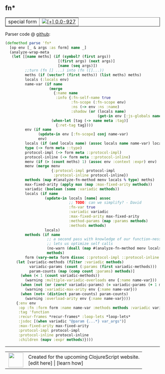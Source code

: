 ## fn\*



 <table border="1">
<tr>
<td>special form</td>
<td><a href="https://github.com/cljsinfo/cljs-api-docs/tree/0.0-927"><img valign="middle" alt="[+] 0.0-927" title="Added in 0.0-927" src="https://img.shields.io/badge/+-0.0--927-lightgrey.svg"></a> </td>
</tr>
</table>









Parser code @ [github](https://github.com/clojure/clojurescript/blob/r3058/src/clj/cljs/analyzer.clj#L895-L960):

```clj
(defmethod parse 'fn*
  [op env [_ & args :as form] name _]
  (analyze-wrap-meta
   (let [[name meths] (if (symbol? (first args))
                        [(first args) (next args)]
                        [name (seq args)])
         ;;turn (fn [] ...) into (fn ([]...))
         meths (if (vector? (first meths)) (list meths) meths)
         locals (:locals env)
         name-var (if name
                    (merge
                      {:name name
                       :info {:fn-self-name true
                              :fn-scope (:fn-scope env)
                              :ns (-> env :ns :name)
                              :shadow (or (locals name)
                                          (get-in env [:js-globals name]))}}
                     (when-let [tag (-> name meta :tag)]
                       {:ret-tag tag})))
         env (if name
               (update-in env [:fn-scope] conj name-var)
               env)
         locals (if (and locals name) (assoc locals name name-var) locals)
         type (-> form meta ::type)
         protocol-impl (-> form meta ::protocol-impl)
         protocol-inline (-> form meta ::protocol-inline)
         menv (if (> (count meths) 1) (assoc env :context :expr) env)
         menv (merge menv
                     {:protocol-impl protocol-impl
                      :protocol-inline protocol-inline})
         methods (map #(analyze-fn-method menv locals % type) meths)
         max-fixed-arity (apply max (map :max-fixed-arity methods))
         variadic (boolean (some :variadic methods))
         locals (if name
                  (update-in locals [name] assoc
                             ;; TODO: can we simplify? - David
                             :fn-var true
                             :variadic variadic
                             :max-fixed-arity max-fixed-arity
                             :method-params (map :params methods)
                             :methods methods)
                  locals)
         methods (if name
                   ;; a second pass with knowledge of our function-ness/arity
                   ;; lets us optimize self calls
                   (no-warn (doall (map #(analyze-fn-method menv locals % type) meths)))
                   methods)
         form (vary-meta form dissoc ::protocol-impl ::protocol-inline ::type)]
     (let [variadic-methods (filter :variadic methods)
           variadic-params (count (:params (first variadic-methods)))
           param-counts (map (comp count :params) methods)]
       (when (< 1 (count variadic-methods))
         (warning :multiple-variadic-overloads env {:name name-var}))
       (when (not (or (zero? variadic-params) (= variadic-params (+ 1 max-fixed-arity))))
         (warning :variadic-max-arity env {:name name-var}))
       (when (not= (distinct param-counts) param-counts)
         (warning :overload-arity env {:name name-var})))
     {:env env
      :op :fn :form form :name name-var :methods methods :variadic variadic
      :tag 'function
      :recur-frames *recur-frames* :loop-lets *loop-lets*
      :jsdoc [(when variadic "@param {...*} var_args")]
      :max-fixed-arity max-fixed-arity
      :protocol-impl protocol-impl
      :protocol-inline protocol-inline
      :children (mapv :expr methods)})))
```

<!--
Repo - tag - source tree - lines:

 <pre>
clojurescript @ r3058
└── src
    └── clj
        └── cljs
            └── <ins>[analyzer.clj:895-960](https://github.com/clojure/clojurescript/blob/r3058/src/clj/cljs/analyzer.clj#L895-L960)</ins>
</pre>

-->

---




 <table>
<tr><td>
<img valign="middle" align="right" width="48px" src="http://i.imgur.com/Hi20huC.png">
</td><td>
Created for the upcoming ClojureScript website.<br>
[edit here] | [learn how]
</td></tr></table>

[edit here]:https://github.com/cljsinfo/cljs-api-docs/blob/master/cljsdoc/special/fnSTAR.cljsdoc
[learn how]:https://github.com/cljsinfo/cljs-api-docs/wiki/cljsdoc-files

<!--

This information was too distracting to show to readers, but I'll leave it
commented here since it is helpful to:

- pretty-print the data used to generate this document
- and show how to retrieve that data



The API data for this symbol:

```clj
{:ns "special",
 :name "fn*",
 :type "special form",
 :source {:code "(defmethod parse 'fn*\n  [op env [_ & args :as form] name _]\n  (analyze-wrap-meta\n   (let [[name meths] (if (symbol? (first args))\n                        [(first args) (next args)]\n                        [name (seq args)])\n         ;;turn (fn [] ...) into (fn ([]...))\n         meths (if (vector? (first meths)) (list meths) meths)\n         locals (:locals env)\n         name-var (if name\n                    (merge\n                      {:name name\n                       :info {:fn-self-name true\n                              :fn-scope (:fn-scope env)\n                              :ns (-> env :ns :name)\n                              :shadow (or (locals name)\n                                          (get-in env [:js-globals name]))}}\n                     (when-let [tag (-> name meta :tag)]\n                       {:ret-tag tag})))\n         env (if name\n               (update-in env [:fn-scope] conj name-var)\n               env)\n         locals (if (and locals name) (assoc locals name name-var) locals)\n         type (-> form meta ::type)\n         protocol-impl (-> form meta ::protocol-impl)\n         protocol-inline (-> form meta ::protocol-inline)\n         menv (if (> (count meths) 1) (assoc env :context :expr) env)\n         menv (merge menv\n                     {:protocol-impl protocol-impl\n                      :protocol-inline protocol-inline})\n         methods (map #(analyze-fn-method menv locals % type) meths)\n         max-fixed-arity (apply max (map :max-fixed-arity methods))\n         variadic (boolean (some :variadic methods))\n         locals (if name\n                  (update-in locals [name] assoc\n                             ;; TODO: can we simplify? - David\n                             :fn-var true\n                             :variadic variadic\n                             :max-fixed-arity max-fixed-arity\n                             :method-params (map :params methods)\n                             :methods methods)\n                  locals)\n         methods (if name\n                   ;; a second pass with knowledge of our function-ness/arity\n                   ;; lets us optimize self calls\n                   (no-warn (doall (map #(analyze-fn-method menv locals % type) meths)))\n                   methods)\n         form (vary-meta form dissoc ::protocol-impl ::protocol-inline ::type)]\n     (let [variadic-methods (filter :variadic methods)\n           variadic-params (count (:params (first variadic-methods)))\n           param-counts (map (comp count :params) methods)]\n       (when (< 1 (count variadic-methods))\n         (warning :multiple-variadic-overloads env {:name name-var}))\n       (when (not (or (zero? variadic-params) (= variadic-params (+ 1 max-fixed-arity))))\n         (warning :variadic-max-arity env {:name name-var}))\n       (when (not= (distinct param-counts) param-counts)\n         (warning :overload-arity env {:name name-var})))\n     {:env env\n      :op :fn :form form :name name-var :methods methods :variadic variadic\n      :tag 'function\n      :recur-frames *recur-frames* :loop-lets *loop-lets*\n      :jsdoc [(when variadic \"@param {...*} var_args\")]\n      :max-fixed-arity max-fixed-arity\n      :protocol-impl protocol-impl\n      :protocol-inline protocol-inline\n      :children (mapv :expr methods)})))",
          :title "Parser code",
          :repo "clojurescript",
          :tag "r3058",
          :filename "src/clj/cljs/analyzer.clj",
          :lines [895 960]},
 :full-name "special/fn*",
 :full-name-encode "special/fnSTAR",
 :history [["+" "0.0-927"]]}

```

Retrieve the API data for this symbol:

```clj
;; from Clojure REPL
(require '[clojure.edn :as edn])
(-> (slurp "https://raw.githubusercontent.com/cljsinfo/cljs-api-docs/catalog/cljs-api.edn")
    (edn/read-string)
    (get-in [:symbols "special/fn*"]))
```

-->
